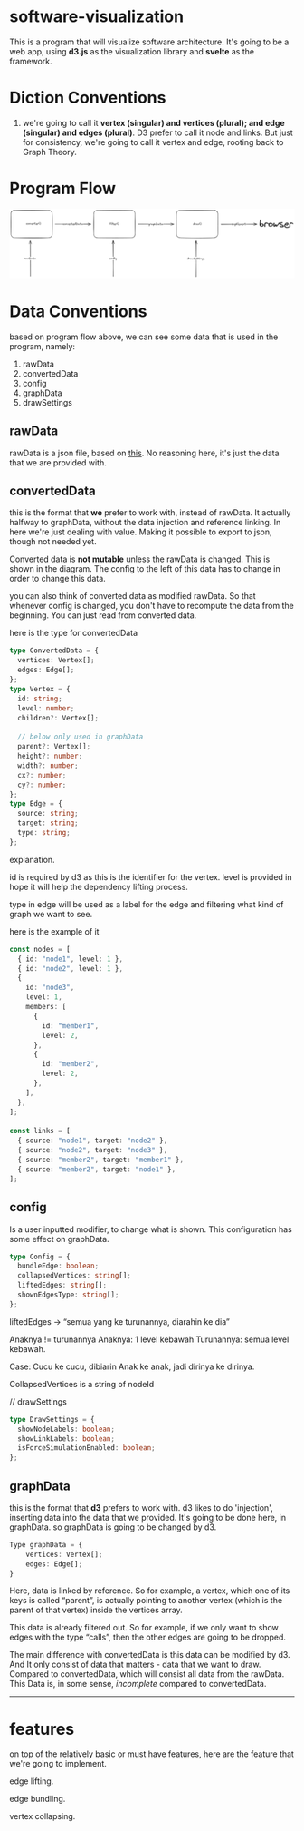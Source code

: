 # software-visualization

This is a program that will visualize software architecture. It's going to be a web app, using **d3.js** as the visualization library and **svelte** as the framework.

# Diction Conventions

1. we're going to call it **vertex (singular) and vertices (plural); and edge (singular) and edges (plural)**. D3 prefer to call it node and links. But just for consistency, we're going to call it vertex and edge, rooting back to Graph Theory.

# Program Flow

![Alt text](image.png)

# Data Conventions

based on program flow above, we can see some data that is used in the program, namely:

1. rawData
2. convertedData
3. config
4. graphData
5. drawSettings

## rawData

rawData is a json file, based on [this](https://github.com/rsatrioadi/classviz/tree/main/data). No reasoning here, it's just the data that we are provided with.

## convertedData

this is the format that **we** prefer to work with, instead of rawData. It actually halfway to graphData, without the data injection and reference linking. In here we're just dealing with value. Making it possible to export to json, though not needed yet.

Converted data is **not mutable** unless the rawData is changed. This is shown in the diagram. The config to the left of this data has to change in order to change this data.

you can also think of converted data as modified rawData. So that whenever config is changed, you don't have to recompute the data from the beginning. You can just read from converted data.

here is the type for convertedData

```typescript
type ConvertedData = {
  vertices: Vertex[];
  edges: Edge[];
};
type Vertex = {
  id: string;
  level: number;
  children?: Vertex[];

  // below only used in graphData
  parent?: Vertex[];
  height?: number;
  width?: number;
  cx?: number;
  cy?: number;
};
type Edge = {
  source: string;
  target: string;
  type: string;
};
```

explanation.

id is required by d3 as this is the identifier for the vertex.
level is provided in hope it will help the dependency lifting process.

type in edge will be used as a label for the edge and filtering what kind of graph we want to see.

here is the example of it

```typescript
const nodes = [
  { id: "node1", level: 1 },
  { id: "node2", level: 1 },
  {
    id: "node3",
    level: 1,
    members: [
      {
        id: "member1",
        level: 2,
      },
      {
        id: "member2",
        level: 2,
      },
    ],
  },
];

const links = [
  { source: "node1", target: "node2" },
  { source: "node2", target: "node3" },
  { source: "member2", target: "member1" },
  { source: "member2", target: "node1" },
];
```

## config

Is a user inputted modifier, to change what is shown. This configuration has some effect on graphData.

```typescript
type Config = {
  bundleEdge: boolean;
  collapsedVertices: string[];
  liftedEdges: string[];
  shownEdgesType: string[];
};
```

liftedEdges -> “semua yang ke turunannya, diarahin ke dia”

Anaknya != turunannya
Anaknya: 1 level kebawah
Turunannya: semua level kebawah.

Case:
Cucu ke cucu, dibiarin
Anak ke anak, jadi dirinya ke dirinya.

CollapsedVertices is a string of nodeId

// drawSettings

```typescript
type DrawSettings = {
  showNodeLabels: boolean;
  showLinkLabels: boolean;
  isForceSimulationEnabled: boolean;
};
```

## graphData

this is the format that **d3** prefers to work with.
d3 likes to do 'injection', inserting data into the data that we provided. It's going to be done here, in graphData. so graphData is going to be changed by d3.

```typescript
Type graphData = {
	vertices: Vertex[];
	edges: Edge[];
}
```

Here, data is linked by reference. So for example, a vertex, which one of its keys is called “parent”, is actually pointing to another vertex (which is the parent of that vertex) inside the vertices array.

This data is already filtered out. So for example, if we only want to show edges with the type “calls”, then the other edges are going to be dropped.

The main difference with convertedData is this data can be modified by d3. And It only consist of data that matters - data that we want to draw. Compared to convertedData, which will consist all data from the rawData.
This Data is, in some sense, _incomplete_ compared to convertedData.

---

# features

on top of the relatively basic or must have features, here are the feature that we're going to implement.

edge lifting.

edge bundling.

vertex collapsing.
